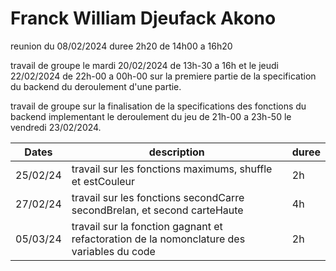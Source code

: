 # Franck William Djeufack Akono

reunion du 08/02/2024 duree 2h20 de 14h00 a 16h20

travail de groupe le mardi 20/02/2024 de 13h-30 a 16h et le jeudi 22/02/2024 de 
22h-00 a 00h-00 sur la premiere partie de la specification du backend du deroulement d'une partie.

travail de groupe sur la finalisation de la specifications des fonctions du backend implementant le deroulement du jeu de 21h-00 a 23h-50 le vendredi 23/02/2024.

| Dates | description | duree |
--------|-------------|---------|
| 25/02/24 | travail sur les fonctions maximums, shuffle et estCouleur | 2h |
| 27/02/24 | travail sur les fonctions secondCarre secondBrelan, et second carteHaute | 4h |
| 05/03/24 | travail sur la fonction gagnant et refactoration de la nomonclature des variables du code | 2h |
